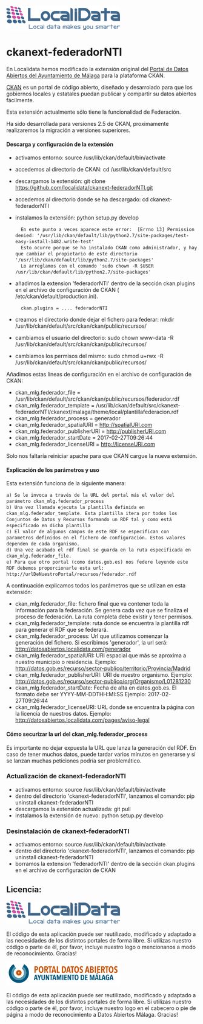 ![Logo Localidata](https://raw.githubusercontent.com/localidata/ckanext-federadorNTI/master/ckanext/malaga/public/images/logoLocalidata.png)


ckanext-federadorNTI
==============

En Localidata hemos modificado la extensión original del [Portal de Datos Abiertos del Ayuntamiento de Málaga](http://datosabiertos.malaga.eu) para la plataforma CKAN.

[CKAN](http://ckan.org) es un portal de código abierto, diseñado y desarrolado para que los gobiernos locales y estatales puedan publicar y compartir su datos abiertos fácilmente. 

Esta extensión actualmente sólo tiene la funcionalidad de Federación. 

Ha sido desarrollada para versiones 2.5 de CKAN, proximamente realizaremos la migración a versiones superiores.

#### Descarga y configuración de la extensión

- activamos entorno: source /usr/lib/ckan/default/bin/activate
- accedemos al directorio de CKAN: cd /usr/lib/ckan/default/src
- descargamos la extensión: git clone https://github.com/localidata/ckanext-federadorNTI.git
- accedemos al directorio donde se ha descargado: cd ckanext-federadorNTI
- instalamos la extensión: python setup.py develop

		En este punto a veces aparece este error:  [Errno 13] Permission denied: '/usr/lib/ckan/default/lib/python2.7/site-packages/test-easy-install-1482.write-test'
		Esto ocurre porque se ha instalado CKAN como administrador, y hay que cambiar el propietario de este directorio '/usr/lib/ckan/default/lib/python2.7/site-packages'		
		Lo arreglamos con el comando 'sudo chown -R $USER /usr/lib/ckan/default/lib/python2.7/site-packages'

- añadimos la extension 'federadorNTI' dentro de la sección ckan.plugins en el archivo de configuración de CKAN ( /etc/ckan/default/production.ini). 
        
        ckan.plugins = .... federadorNTI
- creamos el directorio donde dejar el fichero para federar: mkdir /usr/lib/ckan/default/src/ckan/ckan/public/recursos/
- cambiamos el usuario del directorio: sudo chown www-data -R /usr/lib/ckan/default/src/ckan/ckan/public/recursos/
- cambiamos los permisos del mismo: sudo chmod u+rwx -R /usr/lib/ckan/default/src/ckan/ckan/public/recursos/

Añadimos estas lineas de configuración en el archivo de configuración de CKAN:

- ckan_mlg.federador_file = /usr/lib/ckan/default/src/ckan/ckan/public/recursos/federador.rdf
- ckan_mlg.federador_template = /usr/lib/ckan/default/src/ckanext-federadorNTI/ckanext/malaga/theme/local/plantillafederacion.rdf
- ckan_mlg.federador_process = generador
- ckan_mlg.federador_spatialURI = http://spatialURI.com
- ckan_mlg.federador_publisherURI = http://publisherURI.com
- ckan_mlg.federador_startDate = 2017-02-27T09:26:44
- ckan_mlg.federador_licenseURI = http://licenseURI.com

Solo nos faltaría reiniciar apache para que CKAN cargue la nueva extensión.

#### Explicación de los parámetros y uso

Esta extensión funciona de la siguiente manera:
	
	a) Se le invoca a través de la URL del portal más el valor del parámetro ckan_mlg.federador_process
	b) Una vez llamada ejecuta la plantilla definida en ckan_mlg.federador_template. Esta plantilla itera por todos los Conjuntos de Datos y Recursos formando un RDF tal y como está especificado en dicha plantilla
	c) El valor de algunos campos de este RDF se especifican con parametros definidos en el fichero de configuración. Estos valores dependen de cada organismo. 
	d) Una vez acabado el rdf final se guarda en la ruta especificada en ckan_mlg.federador_file.
	e) Para que otro portal (como datos.gob.es) nos federe leyendo este RDF debemos proporcionarle esta url: http://urlDeNuestroPortal/recursos/federador.rdf

A continuación explicamos todos los parámetros que se utilizan en esta extensión:

- ckan_mlg.federador_file: fichero final que va contener toda la información para la federación. Se genera cada vez que se finaliza el proceso de federación. La ruta completa debe existir y tener permisos.
- ckan_mlg.federador_template: ruta donde se encuentra la plantilla rdf para generar el RDF que se federará.
- ckan_mlg.federador_process: Url que utilizamos comenzar la generación del fichero. Si escribimos 'generador', la url será: http://datosabiertos.localidata.com/generador
- ckan_mlg.federador_spatialURI: URI espacial que más se aproxima a nuestro municipio o residencia. Ejemplo: http://datos.gob.es/recurso/sector-publico/territorio/Provincia/Madrid
- ckan_mlg.federador_publisherURI: URI de nuestro organismo. Ejemplo: http://datos.gob.es/recurso/sector-publico/org/Organismo/L01281230
- ckan_mlg.federador_startDate: Fecha de alta en datos.gob.es. El formato debe ser YYYY-MM-DDTHH:MI:SS Ejemplo: 2017-02-27T09:26:44
- ckan_mlg.federador_licenseURI: URL donde se encuentra la página con la licencia de nuestros datos. Ejemplo: http://datosabiertos.localidata.com/pages/aviso-legal

#### Cómo securizar la url del ckan_mlg.federador_process

Es importante no dejar expuesta la URL que lanza la generación del RDF. En caso de tener muchos datos, puede tardar varios minutos en generarse y si se lanzan muchas peticiones podría ser problemático.

### Actualización de ckanext-federadorNTI

* activamos entorno: source /usr/lib/ckan/default/bin/activate
* dentro del directorio 'ckanext-federadorNTI', lanzamos el comando: pip uninstall ckanext-federadorNTI
* descargamos la extensión actualizada: git pull
* instalamos la extensión de nuevo: python setup.py develop


### Desinstalación de ckanext-federadorNTI

* activamos entorno: source /usr/lib/ckan/default/bin/activate
* dentro del directorio 'ckanext-federadorNTI', lanzamos el comando: pip uninstall ckanext-federadorNTI
* borramos la extension 'federadorNTI' dentro de la sección ckan.plugins en el archivo de configuración de CKAN


## Licencia:

![Logo Localidata](https://raw.githubusercontent.com/localidata/ckanext-federadorNTI/master/ckanext/malaga/public/images/logoLocalidata.png)

El código de esta aplicación puede ser reutilizado, modificado y adaptado a las necesidades de los distintos portales de forma libre. Si utilizas nuestro código o parte de él, por favor, incluye nuestro logo o mencionanos a modo de reconocimiento. Gracias! 

![Logo datos abiertos Málaga](https://raw.githubusercontent.com/damalaga/ckanext-malaga/master/ckanext/malaga/public/images/logoportaldatosabiertos.png)

El código de esta aplicación puede ser reutilizado, modificado y adaptado a las necesidades de los distintos portales de forma libre. Si utilizas nuestro código o parte de él, por favor, incluye nuestro logo en el cabecero o pie de página a modo de reconocimiento a Datos Abiertos Málaga. Gracias! 



